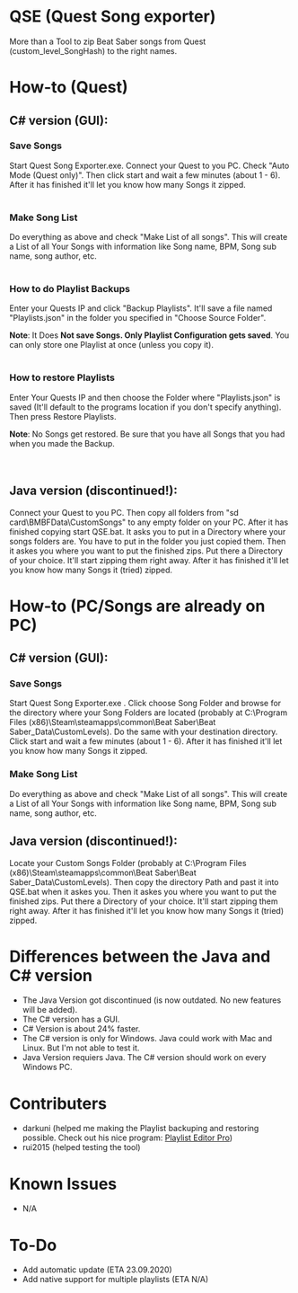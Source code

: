 # QSE (Quest Song exporter)
More than a Tool to zip Beat Saber songs from Quest (custom_level_SongHash) to the right names.

# How-to (Quest)
## C# version (GUI):
### Save Songs
Start Quest Song Exporter.exe. Connect your Quest to you PC. Check "Auto Mode (Quest only)". Then click start and wait a few minutes (about 1 - 6). After it has finished it'll let you know how many Songs it zipped.
<br/>
<br/>
### Make Song List
Do everything as above and check "Make List of all songs". This will create a List of all Your Songs with information like Song name, BPM, Song sub name, song author, etc.
<br/>
<br/>
### How to do Playlist Backups
Enter your Quests IP and click "Backup Playlists". It'll save a file named "Playlists.json" in the folder you specified in "Choose Source Folder". 

**Note**: It Does **Not save Songs. Only Playlist Configuration gets saved**. You can only store one Playlist at once (unless you copy it).<br/><br/>
### How to restore Playlists
Enter Your Quests IP and then choose the Folder where "Playlists.json" is saved (It'll default to the programs location if you don't specify anything). Then press Restore Playlists. 

**Note**: No Songs get restored. Be sure that you have all Songs that you had when you made the Backup.
<br/>
<br/>
<br/>

## Java version (discontinued!): 

Connect your Quest to you PC. Then copy all folders from "sd card\BMBFData\CustomSongs" to any empty folder on your PC. After it has finished copying start QSE.bat. It asks you to put in a Directory where your songs folders are. You have to put in the folder you just copied them. Then it askes you where you want to put the finished zips. Put there a Directory of your choice. It'll start zipping them right away. After it has finished it'll let you know how many Songs it (tried) zipped.

# How-to (PC/Songs are already on PC)
## C# version (GUI):
### Save Songs
Start Quest Song Exporter.exe . Click choose Song Folder and browse for the directory where your Song Folders are located (probably at C:\Program Files (x86)\Steam\steamapps\common\Beat Saber\Beat Saber_Data\CustomLevels). Do the same with your destination directory. Click start and wait a few minutes (about 1 - 6). After it has finished it'll let you know how many Songs it zipped.
### Make Song List
Do everything as above and check "Make List of all songs". This will create a List of all Your Songs with information like Song name, BPM, Song sub name, song author, etc.

## Java version (discontinued!):

Locate your Custom Songs Folder (probably at C:\Program Files (x86)\Steam\steamapps\common\Beat Saber\Beat Saber_Data\CustomLevels). Then copy the directory Path and past it into QSE.bat when it askes you. Then it askes you where you want to put the finished zips. Put there a Directory of your choice. It'll start zipping them right away. After it has finished it'll let you know how many Songs it (tried) zipped.

# Differences between the Java and C# version
- The Java Version got discontinued (is now outdated. No new features will be added).
- The C# version has a GUI.
- C# Version is about 24% faster.
- The C# version is only for Windows. Java could work with Mac and Linux. But I'm not able to test it.
- Java Version requiers Java. The C# version should work on every Windows PC.

# Contributers
- darkuni (helped me making the Playlist backuping and restoring possible. Check out his nice program: [Playlist Editor Pro](https://beatsaberquest.com/bmbf/my-tools/playlist-editor-pro/#:~:text=Playlist%20Editor%20Pro%20is%20a,details%20and%20download%20it%20here.))
- rui2015 (helped testing the tool)


# Known Issues
- N/A

# To-Do
- Add automatic update (ETA 23.09.2020)
- Add native support for multiple playlists (ETA N/A)

